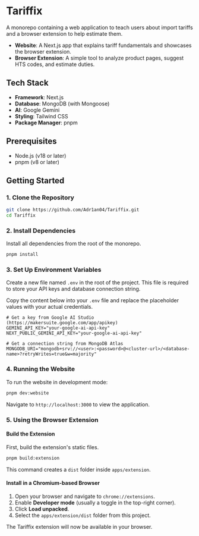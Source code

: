 # Tariffix

A monorepo containing a web application to teach users about import tariffs and a browser extension to help estimate them.

-   **Website**: A Next.js app that explains tariff fundamentals and showcases the browser extension.
-   **Browser Extension**: A simple tool to analyze product pages, suggest HTS codes, and estimate duties.

## Tech Stack

-   **Framework**: Next.js
-   **Database**: MongoDB (with Mongoose)
-   **AI**: Google Gemini
-   **Styling**: Tailwind CSS
-   **Package Manager**: pnpm

## Prerequisites

-   Node.js (v18 or later)
-   pnpm (v8 or later)

## Getting Started

### 1. Clone the Repository

```bash
git clone https://github.com/Adr1an04/Tariffix.git
cd Tariffix
```

### 2. Install Dependencies

Install all dependencies from the root of the monorepo.

```bash
pnpm install
```

### 3. Set Up Environment Variables

Create a new file named `.env` in the root of the project. This file is required to store your API keys and database connection string.

Copy the content below into your `.env` file and replace the placeholder values with your actual credentials.

```env
# Get a key from Google AI Studio (https://makersuite.google.com/app/apikey)
GEMINI_API_KEY="your-google-ai-api-key"
NEXT_PUBLIC_GEMINI_API_KEY="your-google-ai-api-key"

# Get a connection string from MongoDB Atlas
MONGODB_URI="mongodb+srv://<user>:<password>@<cluster-url>/<database-name>?retryWrites=true&w=majority"
```

### 4. Running the Website

To run the website in development mode:

```bash
pnpm dev:website
```

Navigate to `http://localhost:3000` to view the application.

### 5. Using the Browser Extension

#### Build the Extension

First, build the extension's static files.

```bash
pnpm build:extension
```

This command creates a `dist` folder inside `apps/extension`.

#### Install in a Chromium-based Browser

1.  Open your browser and navigate to `chrome://extensions`.
2.  Enable **Developer mode** (usually a toggle in the top-right corner).
3.  Click **Load unpacked**.
4.  Select the `apps/extension/dist` folder from this project.

The Tariffix extension will now be available in your browser.
